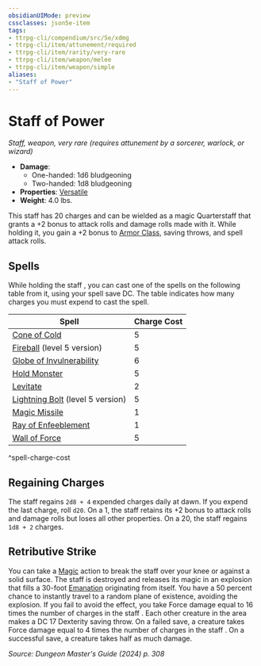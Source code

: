 ```yaml
---
obsidianUIMode: preview
cssclasses: json5e-item
tags:
- ttrpg-cli/compendium/src/5e/xdmg
- ttrpg-cli/item/attunement/required
- ttrpg-cli/item/rarity/very-rare
- ttrpg-cli/item/weapon/melee
- ttrpg-cli/item/weapon/simple
aliases: 
- "Staff of Power"
---
```

# Staff of Power
*Staff, weapon, very rare (requires attunement by a sorcerer, warlock, or wizard)*  


- **Damage**:
  - One-handed: 1d6 bludgeoning
  - Two-handed: 1d8 bludgeoning
- **Properties**: [Versatile](2-Mechanics/CLI/rules/item-properties.md#Versatile)
- **Weight**: 4.0 lbs.

This staff has 20 charges and can be wielded as a magic Quarterstaff that grants a +2 bonus to attack rolls and damage rolls made with it. While holding it, you gain a +2 bonus to [Armor Class](2-Mechanics/CLI/rules/variant-rules/armor-class-xphb.md), saving throws, and spell attack rolls.

## Spells

While holding the staff , you can cast one of the spells on the following table from it, using your spell save DC. The table indicates how many charges you must expend to cast the spell.

| Spell | Charge Cost |
|-------|-------------|
| [Cone of Cold](2-Mechanics/CLI/spells/cone-of-cold-xphb.md) | 5 |
| [Fireball](2-Mechanics/CLI/spells/fireball-xphb.md) (level 5 version) | 5 |
| [Globe of Invulnerability](2-Mechanics/CLI/spells/globe-of-invulnerability-xphb.md) | 6 |
| [Hold Monster](2-Mechanics/CLI/spells/hold-monster-xphb.md) | 5 |
| [Levitate](2-Mechanics/CLI/spells/levitate-xphb.md) | 2 |
| [Lightning Bolt](2-Mechanics/CLI/spells/lightning-bolt-xphb.md) (level 5 version) | 5 |
| [Magic Missile](2-Mechanics/CLI/spells/magic-missile-xphb.md) | 1 |
| [Ray of Enfeeblement](2-Mechanics/CLI/spells/ray-of-enfeeblement-xphb.md) | 1 |
| [Wall of Force](2-Mechanics/CLI/spells/wall-of-force-xphb.md) | 5 |
^spell-charge-cost

## Regaining Charges

The staff regains `2d8 + 4` expended charges daily at dawn. If you expend the last charge, roll `d20`. On a 1, the staff retains its +2 bonus to attack rolls and damage rolls but loses all other properties. On a 20, the staff regains `1d8 + 2` charges.

## Retributive Strike

You can take a [Magic](2-Mechanics/CLI/rules/actions.md#Magic) action to break the staff over your knee or against a solid surface. The staff is destroyed and releases its magic in an explosion that fills a 30-foot [Emanation](2-Mechanics/CLI/rules/variant-rules/emanation-area-of-effect-xphb.md) originating from itself. You have a 50 percent chance to instantly travel to a random plane of existence, avoiding the explosion. If you fail to avoid the effect, you take Force damage equal to 16 times the number of charges in the staff . Each other creature in the area makes a DC 17 Dexterity saving throw. On a failed save, a creature takes Force damage equal to 4 times the number of charges in the staff . On a successful save, a creature takes half as much damage.

*Source: Dungeon Master's Guide (2024) p. 308*